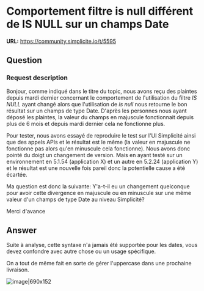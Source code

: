 # Comportement filtre is null différent de IS NULL sur un champs Date

**URL:** https://community.simplicite.io/t/5595

## Question
### Request description

Bonjour, 
comme indiqué dans le titre du topic, nous avons reçu des plaintes depuis mardi dernier concernant le comportement de l'utilisation du filtre *IS NULL* ayant changé alors que l'utilisation de *is null* nous retourne le bon résultat sur un champs de type Date.
D'après les personnes nous ayant déposé les plaintes, la valeur du champs en majuscule fonctionnait depuis plus de 6 mois et depuis mardi dernier cela ne fonctionne plus.

Pour tester, nous avons essayé de reproduire le test sur l'UI Simplicité ainsi que des appels APIs et le résultat est le même (la valeur en majuscule ne fonctionne pas alors qu'en minuscule cela fonctionne). Nous avons donc pointé du doigt un changement de version. Mais en ayant testé sur un environnement en 5.1.54 (application X) et un autre en 5.2.24 (application Y) et le résultat est une nouvelle fois pareil donc la potentielle cause a été écartée.

Ma question est donc la suivante: Y'a-t-il eu un changement quelconque pour avoir cette divergence en majuscule ou en minuscule sur une même valeur d'un champs de type Date au niveau Simplicité?

Merci d'avance

## Answer
Suite à analyse, cette syntaxe n'a jamais été supportée pour les dates, vous devez confondre avec autre chose ou un usage spécifique.

On a tout de même fait en sorte de gérer l'uppercase dans une prochaine livraison.

![image|690x152](upload://yf0DJnlepqKuFNSphq3XcXzClIY.png)
